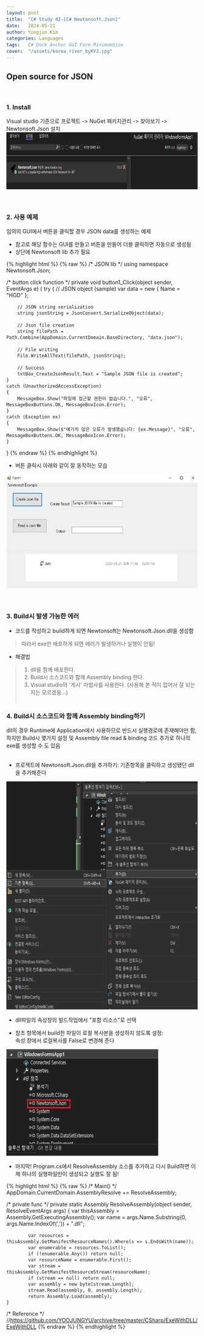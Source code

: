 ```yaml
---
layout: post
title:  "C# Study 02-[C# Newtonsoft.Json]"
date:   2024-05-21
author: Yongjun Kim
categories: Languages
tags:	C# Dock Anchor GUI Form MinimumSize
cover:  "/assets/korea_river_byKYJ.jpg"
---
```


## Open source for JSON
<br>

### 1. Install

Visual studio 기준으로 프로젝트 -> NuGet 패키지관리 -> 찾아보기 -> Newtonsoft.Json 설치
<img src="/assets/posts/CS02/01.PNG" width="800" height="150" title="Install">
<br><br><br>

### 2. 사용 예제
임의의 GUI에서 버튼을 클릭할 경우 JSON data를 생성하는 예제
- 참고로 해당 함수는 GUI를 만들고 버튼을 만들어 더블 클릭하면 자동으로 생성됨
- 상단에 Newtonsoft lib 추가 필요

{% highlight html %}
{% raw %}
/* JSON lib */
using namespace Newtonsoft.Json;

/* button click function */
private void button1_Click(object sender, EventArgs e)
{
    try
    {
        // JSON object (sample)
        var data = new
        {
            Name = "HGD"
        };

        // JSON string serialization
        string jsonString = JsonConvert.SerializeObject(data);

        // Json file creation
        string filePath = Path.Combine(AppDomain.CurrentDomain.BaseDirectory, "data.json");

        // File writing
        File.WriteAllText(filePath, jsonString);

        // Success
        txtBox_CreateJsonResult.Text = "Sample JSON file is created";
    }
    catch (UnauthorizedAccessException)
    {
        MessageBox.Show("파일에 접근할 권한이 없습니다.", "오류", MessageBoxButtons.OK, MessageBoxIcon.Error);
    }
    catch (Exception ex)
    {
        MessageBox.Show($"예기치 않은 오류가 발생했습니다: {ex.Message}", "오류", MessageBoxButtons.OK, MessageBoxIcon.Error);
    }
}
{% endraw %}
{% endhighlight %}
<br>
- 버튼 클릭시 아래와 같이 잘 동작하는 모습
<img src="/assets/posts/CS02/02.PNG" width="800" height="300" title="Json creation">
<br><br><br>

### 3. Build시 발생 가능한 에러
- 코드를 작성하고 build하게 되면 Newtonsoft는 Newtonsoft.Json.dll을 생성함
> 따라서 exe만 배포하게 되면 에러가 발생하거나 실행이 안됨!

- 해결법
> 1) dll을 함께 배포한다.<br>
> 2) Build시 소스코드와 함께 Assembly binding 한다.<br>
> 3) Visual studio의 '게시' 마법사를 사용한다. (사용해 본 적이 없어서 잘 되는지는 모르겠음...)
<br><br>

### 4. Build시 소스코드와 함께 Assembly binding하기
dll의 경우 Runtime에 Application에서 사용하므로 반드시 실행경로에 존재해야만 함, 하지만 Build시 몇가지 설정 및 Assembly file read & binding 코드 추가로 하나의 exe를 생성할 수 도 있음 <br><br>
- 프로젝트에 Newtonsoft.Json.dll을 추가하기: 기존항목을 클릭하고 생성됐던 dll을 추가해준다
<img src="/assets/posts/CS02/04.PNG" width="800" height="600" title="dll추가">
<br>

- dll파일의 속성창의 빌드작업에서 "포함 리소스"로 선택

- 참조 항목에서 build한 파일이 로컬 복사본을 생성하지 않도록 설정:<br>
속성 창에서 로컬복사를 False로 변경해 준다
<img src="/assets/posts/CS02/03.PNG" width="400" height="280" title="dll추가">
<br>

- 마지막! Program.cs에서 ResolveAssembly 소스를 추가하고 다시 Build하면 이제 하나의 실행파일만이 생성되고 실행도 잘 됨!


{% highlight html %}
{% raw %}
/* Main() */
AppDomain.CurrentDomain.AssemblyResolve += ResolveAssembly;

/* private func */
private static Assembly ResolveAssembly(object sender, ResolveEventArgs args)
    {
            var thisAssembly = Assembly.GetExecutingAssembly();
            var name = args.Name.Substring(0, args.Name.IndexOf(',')) + ".dll";

            var resources = thisAssembly.GetManifestResourceNames().Where(s => s.EndsWith(name));
            var enumerable = resources.ToList();
            if (!enumerable.Any()) return null;
            var resourceName = enumerable.First();
            var stream = thisAssembly.GetManifestResourceStream(resourceName);
            if (stream == null) return null;
            var assembly = new byte[stream.Length];
            stream.Read(assembly, 0, assembly.Length);
            return Assembly.Load(assembly);
    }

/* Reference */
//https://github.com/YOOJUNGYU/archive/tree/master/CSharp/ExeWithDLL/ExeWithDLL
{% endraw %}
{% endhighlight %}
